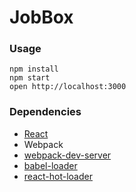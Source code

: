 JobBox
=====================

### Usage

```
npm install
npm start
open http://localhost:3000
```

### Dependencies

* [React](https://facebook.github.io/react/index.html)
* Webpack
* [webpack-dev-server](https://github.com/webpack/webpack-dev-server)
* [babel-loader](https://github.com/babel/babel-loader)
* [react-hot-loader](https://github.com/gaearon/react-hot-loader)